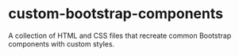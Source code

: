 # custom-bootstrap-components
A collection of HTML and CSS files that recreate common Bootstrap components with custom styles. 
